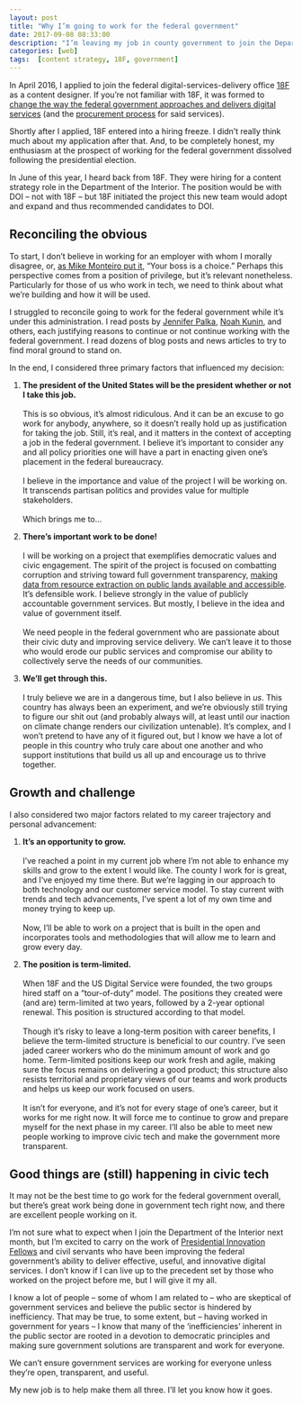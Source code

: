 ```yaml
---
layout: post
title: "Why I’m going to work for the federal government"
date: 2017-09-08 08:33:00
description: "I’m leaving my job in county government to join the Department of the Interior"
categories: [web]
tags:  [content strategy, 18F, government]
---
```


In April 2016, I applied to join the federal digital-services-delivery office [18F](https://18f.gsa.gov/) as a content designer. If you’re not familiar with 18F, it was formed to [change the way the federal government approaches and delivers digital services](https://www.washingtonpost.com/business/on-it/meet-18f-the-gsas-bid-to-change-federal-it/2014/04/18/a9b58db8-c4d3-11e3-b195-dd0c1174052c_story.html) (and the [procurement process](https://modularcontracting.18f.gov/) for said services).

Shortly after I applied, 18F entered into a hiring freeze. I didn’t really think much about my application after that. And, to be completely honest, my enthusiasm at the prospect of working for the federal government dissolved following the presidential election.

In June of this year, I heard back from 18F. They were hiring for a content strategy role in the Department of the Interior. The position would be with DOI – not with 18F – but 18F initiated the project this new team would adopt and expand and thus recommended candidates to DOI.

## Reconciling the obvious

To start, I don’t believe in working for an employer with whom I morally disagree, or, [as Mike Monteiro put it](http://whosaidthat.co/author/mike-monteiro), “Your boss is a choice.” Perhaps this perspective comes from a position of privilege, but it’s relevant nonetheless. Particularly for those of us who work in tech, we need to think about what we’re building and how it will be used.

I struggled to reconcile going to work for the federal government while it’s under this administration. I read posts by [Jennifer Palka](https://medium.com/code-for-america/why-im-going-to-the-white-house-today-54a0edbaecaf), [Noah Kunin](https://medium.com/@noahkunin/why-im-leaving-18f-48970131d547),  and others, each justifying reasons to continue or not continue working with the federal government. I read dozens of blog posts and news articles to try to find moral ground to stand on.

In the end, I considered three primary factors that influenced my decision:

1. **The president of the United States will be the president whether or not I take this job.**
<br><br>
This is so obvious, it’s almost ridiculous. And it can be an excuse to go work for anybody, anywhere, so it doesn’t really hold up as justification for taking the job. Still, it’s real, and it matters in the context of accepting a job in the federal government. I believe it’s important to consider any and all policy priorities one will have a part in enacting given one’s placement in the federal bureaucracy. 
<br><br>
I believe in the importance and value of the project I will be working on. It transcends partisan politics and provides value for multiple stakeholders.
<br><br>
Which brings me to...

2. **There’s important work to be done!**
<br><br>
I will be working on a project that exemplifies democratic values and civic engagement. The spirit of the project is focused on combatting corruption and striving toward full government transparency, [making data from resource extraction on public lands available and accessible](https://useiti.doi.gov/). It’s defensible work. I believe strongly in the value of publicly accountable government services. But mostly, I believe in the idea and value of government itself.
<br><br>
We need people in the federal government who are passionate about their civic duty and improving service delivery. We can’t leave it to those who would erode our public services and compromise our ability to collectively serve the needs of our communities.

3. **We’ll get through this.**
<br><br>
I truly believe we are in a dangerous time, but I also believe in _us_. This country has always been an experiment, and we’re obviously still trying to figure our shit out (and probably always will, at least until our inaction on climate change renders our civilization untenable). It’s complex, and I won’t pretend to have any of it figured out, but I know we have a lot of people in this country who truly care about one another and who support institutions that build us all up and encourage us to thrive together.

## Growth and challenge
I also considered two major factors related to my career trajectory and personal advancement:

1. **It’s an opportunity to grow.**
<br><br>
I’ve reached a point in my current job where I’m not able to enhance my skills and grow to the extent I would like. The county I work for is great, and I’ve enjoyed my time there. But we’re lagging in our approach to both technology and our customer service model. To stay current with trends and tech advancements, I’ve spent a lot of my own time and money trying to keep up. 
<br><br>
Now, I’ll be able to work on a project that is built in the open and incorporates tools and methodologies that will allow me to learn and grow every day.

2. **The position is term-limited.**
<br><br>
When 18F and the US Digital Service were founded, the two groups hired staff on a “tour-of-duty” model. The positions they created were (and are) term-limited at two years, followed by a 2-year optional renewal. This position is structured according to that model.
<br><br>
Though it’s risky to leave a long-term position with career benefits, I believe the term-limited structure is beneficial to our country. I’ve seen jaded career workers who do the minimum amount of work and go home. Term-limited positions keep our work fresh and agile, making sure the focus remains on delivering a good product; this structure also resists territorial and proprietary views of our teams and work products and helps us keep our work focused on users. 
<br><br>
It isn’t for everyone, and it’s not for every stage of one’s career, but it works for me right now. It will force me to continue to grow and prepare myself for the next phase in my career. I’ll also be able to meet new people working to improve civic tech and make the government more transparent.

## Good things are (still) happening in civic tech

It may not be the best time to go work for the federal government overall, but there’s great work being done in government tech right now, and there are excellent people working on it.

I’m not sure what to expect when I join the Department of the Interior next month, but I’m excited to carry on the work of [Presidential Innovation Fellows](https://presidentialinnovationfellows.gov/) and civil servants who have been improving the federal government’s ability to deliver effective, useful, and innovative digital services. I don’t know if I can live up to the precedent set by those who worked on the project before me, but I will give it my all.

I know a lot of people – some of whom I am related to – who are skeptical of government services and believe the public sector is hindered by inefficiency. That may be true, to some extent, but – having worked in government for years – I know that many of the ‘inefficiencies’ inherent in the public sector are rooted in a devotion to democratic principles and making sure government solutions are transparent and work for everyone. 

We can’t ensure government services are working for everyone unless they’re open, transparent, and useful.

My new job is to help make them all three. I’ll let you know how it goes.

